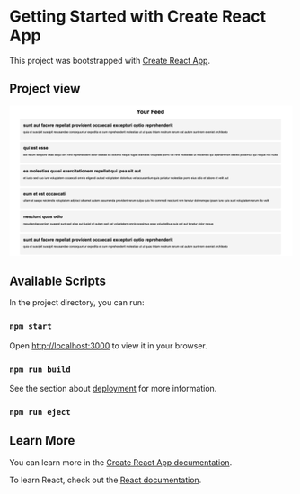 # Getting Started with Create React App

This project was bootstrapped with [Create React App](https://github.com/facebook/create-react-app).

## Project view
![image](https://github.com/asachan2707/infinite-scroll-react/blob/main/FeedList.png)

## Available Scripts

In the project directory, you can run:

### `npm start`
Open [http://localhost:3000](http://localhost:3000) to view it in your browser.

### `npm run build`

See the section about [deployment](https://facebook.github.io/create-react-app/docs/deployment) for more information.

### `npm run eject`

## Learn More

You can learn more in the [Create React App documentation](https://facebook.github.io/create-react-app/docs/getting-started).

To learn React, check out the [React documentation](https://reactjs.org/).
